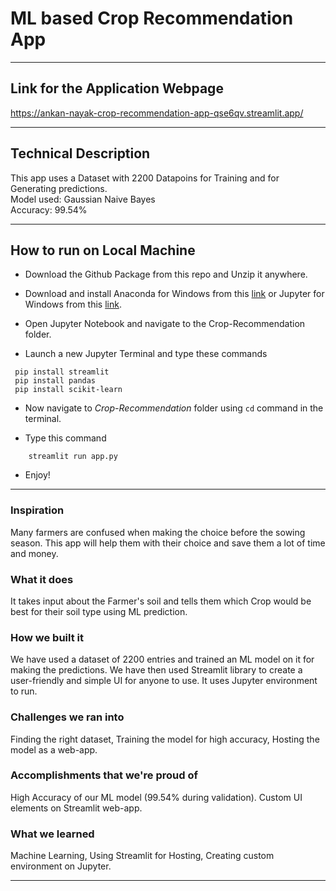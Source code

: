# ML based Crop Recommendation App

---

## Link for the Application Webpage

https://ankan-nayak-crop-recommendation-app-qse6qv.streamlit.app/

---

## Technical Description

This app uses a Dataset with 2200 Datapoins for Training and for Generating predictions.</br>
Model used: Gaussian Naive Bayes</br>
Accuracy: 99.54%

---

## How to run on Local Machine

- Download the Github Package from this repo and Unzip it anywhere.

- Download and install Anaconda for Windows from this [link](https://repo.anaconda.com/archive/Anaconda3-2021.05-Windows-x86_64.exe) or Jupyter for Windows from this [link](https://jupyter.org/install).

- Open Jupyter Notebook and navigate to the Crop-Recommendation folder.

- Launch a new Jupyter Terminal and type these commands</br>
```
 pip install streamlit
 pip install pandas
 pip install scikit-learn
```

- Now navigate to *Crop-Recommendation* folder using ```cd``` command in the terminal.

- Type this command
```
    streamlit run app.py
```

- Enjoy!

---

### Inspiration

Many farmers are confused when making the choice before the sowing season. This app will help them with their choice and save them a lot of time and money.

### What it does

It takes input about the Farmer's soil and tells them which Crop would be best for their soil type using ML prediction.

### How we built it

We have used a dataset of 2200 entries and trained an ML model on it for making the predictions. We have then used Streamlit library to create a user-friendly and simple UI for anyone to use. It uses Jupyter environment to run.

### Challenges we ran into

Finding the right dataset, Training the model for high accuracy, Hosting the model as a web-app. 

### Accomplishments that we're proud of

High Accuracy of our ML model (99.54% during validation). Custom UI elements on Streamlit web-app.

### What we learned

Machine Learning, Using Streamlit for Hosting, Creating custom environment on Jupyter.

---
